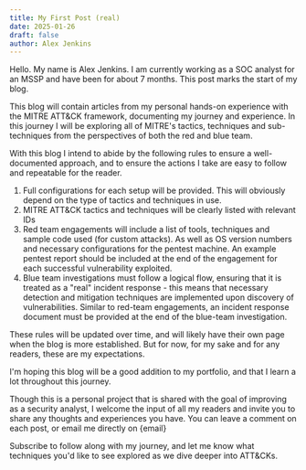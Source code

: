 ```yaml
---
title: My First Post (real)
date: 2025-01-26
draft: false
author: Alex Jenkins
---
```

Hello. My name is Alex Jenkins. I am currently working as a SOC analyst for an MSSP and have been for about 7 months. This post marks the start of my blog. 

This blog will contain articles from my personal hands-on experience with the MITRE ATT&CK framework, documenting my journey and experience. In this journey I will be exploring all of MITRE's tactics, techniques and sub-techniques from the perspectives of both the red and blue team.

With this blog I intend to abide by the following rules to ensure a well-documented approach, and to ensure the actions I take are easy to follow and repeatable for the reader.

1. Full configurations for each setup will be provided. This will obviously depend on the type of tactics and techniques in use.
2. MITRE ATT&CK tactics and techniques will be clearly listed with relevant IDs
3. Red team engagements will include a list of tools, techniques and sample code used (for custom attacks). As well as OS version numbers and necessary configurations for the pentest machine. An example pentest report should be included at the end of the engagement for each successful vulnerability exploited.
4. Blue team investigations must follow a logical flow, ensuring that it is treated as a "real" incident response - this means that necessary detection and mitigation techniques are implemented upon discovery of vulnerabilities. Similar to red-team engagements, an incident response document must be provided at the end of the blue-team investigation.

These rules will be updated over time, and will likely have their own page when the blog is more established. But for now, for my sake and for any readers, these are my expectations.

I'm hoping this blog will be a good addition to my portfolio, and that I learn a lot throughout this journey.

Though this is a personal project that is shared with the goal of improving as a security analyst, I welcome the input of all my readers and invite you to share any thoughts and experiences you have. You can leave a comment on each post, or email me directly on {email}

Subscribe to follow along with my journey, and let me know what techniques you'd like to see explored as we dive deeper into ATT&CKs.
